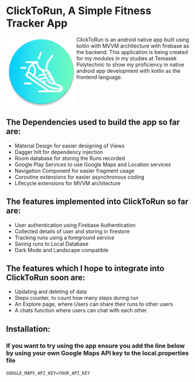 # ClickToRun, A Simple Fitness Tracker App
<img src="https://github.com/Coeeter/ClickToRun/blob/master/app/src/main/res/mipmap-xxxhdpi/ic_launcher_round.png?raw=true" align="left">
ClickToRun is an android native app built using kotlin with MVVM architecture with firebase as the backend. This application is being created for my modules in my studies at Temasek Polytechnic to show my proficiency in native android app development with kotlin as the frontend language.
<br clear="left"/>

## The Dependencies used to build the app so far are:
- Material Design for easier designing of Views
- Dagger hilt for dependency injection
- Room database for storing the Runs recorded
- Google Play Services to use Google Maps and Location services
- Navigation Component for easier fragment usage
- Coroutine extensions for easier asynchronous coding
- Lifecycle extensions for MVVM architecture

## The features implemented into ClickToRun so far are:
- User authentication using Firebase Authentication
- Collected details of user and storing in firestore
- Tracking runs using a foreground service
- Saving runs to Local Database
- Dark Mode and Landscape compatible

## The features which I hope to integrate into ClickToRun soon are:
- Updating and deleting of data
- Steps counter, to count how many steps during run
- An Explore page, where Users can share their runs to other users
- A chats function where users can chat with each other

## Installation:
### If you want to try using the app ensure you add the line below by using your own Google Maps API key to the local.properties file
```
GOOGLE_MAPS_API_KEY=YOUR_API_KEY
```
